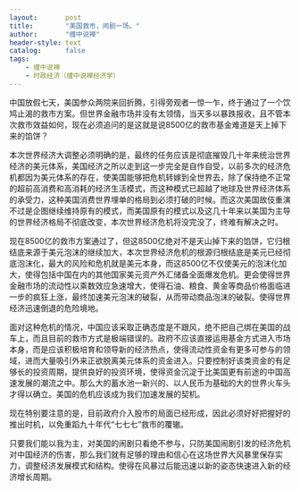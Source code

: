 ```yaml
---
layout:       post
title:        "美国救市，闹剧一场。"
author:       "缠中说禅"
header-style: text
catalog:      false
tags:
    - 缠中说禅
    - 时政经济（缠中说禅经济学）
---
```


中国放假七天，美国参众两院来回折腾，引得旁观者一惊一乍，终于通过了一个饮鸠止渴的救市方案。但世界金融市场并没有太领情，当天多以暴跌报收，且不管本次救市效益如何，现在必须追问的是这就是说8500亿的救市基金难道是天上掉下来的馅饼？



本次世界经济大调整必须明确的是，最终的任务应该是彻底摧毁几十年来统治世界经济的美元体系，美国经济之所以走到这一步完全是自作自受，以前多次的经济危机都因为美元体系的存在，使美国能够把危机转嫁到全世界去，除了保持绝不正常的超前高消费和高消耗的经济生活模式，而这种模式已超越了地球及世界经济体系的承受力，这种美国消费世界埋单的格局到必须打破的时候。而这次美国故伎重演不过是企图继续维持原有的模式，而美国原有的模式以及这几十年来以美国为主导的世界经济格局不彻底改变，本次世界经济危机将没完没了，终难有解决之时。



现在8500亿的救市方案通过了，但这8500亿绝对不是天山掉下来的馅饼，它归根结底来源于美元泡沫的继续加大，本次世界经济危机的根源归根结底是美元已经彻底泡沫化，最大的风险和危机就是美元本身，而这8500亿不仅使美元的泡沫化加大，使得包括中国在内的其他国家美元资产外汇储备全面爆发危机。更会使得世界金融市场的流动性以乘数效应急速增大，使得石油、粮食、黄金等商品价格面临进一步的疯狂上涨，最终加速美元泡沫的破裂，从而带动商品泡沫的破裂。使得世界经济迅速倒退的危险境地。



面对这种危机的情况，中国应该采取正确态度是不跟风，绝不把自己绑在美国的战车上，而且目前的救市方式是极端错误的。政府不应该直接运用基金方式进入市场本身，而是应该积极培育和领导新的经济热点，使得流动性资金有更多可参与的领域，进而大量吸引外来正欲脱离美元体系的资金进入。只要控制好该类资金的有足够长的投资周期，提供良好的投资环境，使得资金沉淀于比美国更有前途的中国高速发展的潮流之中。那么大的蓄水池一新兴的、以人民币为基础的大的世界火车头才得以确立。美国的危机应该成为我们加速发展的契机。



现在特别要注意的是，目前政府介入股市的局面已经形成，因此必须好好把握好的推出时机，以免重蹈九十年代“七七七”救市的覆辙。



只要我们能以我为主，对美国的闹剧只看绝不参与，只防美国闹剧引发的经济危机对中国经济的伤害，那么我们就有足够的理由和信心在这场世界大风暴里保存实力，调整经济发展模式和结构。使得在风暴过后能迅速以新的姿态快速进入新的经济增长周期。
